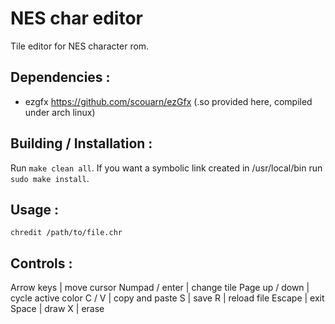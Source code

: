 # NES char editor

Tile editor for NES character rom.


## Dependencies :
- ezgfx https://github.com/scouarn/ezGfx
	(.so provided here, compiled under arch linux)


## Building / Installation :
Run `make clean all`. If you want a symbolic link created in /usr/local/bin run `sudo make install`. 


## Usage :

`chredit /path/to/file.chr`


## Controls :

Arrow keys 	| move cursor
Numpad / enter | change tile
Page up / down | cycle active color
C / V 		 | copy and paste
S 			 | save
R 			 | reload file
Escape 		 | exit
Space 		 | draw
X 			 | erase